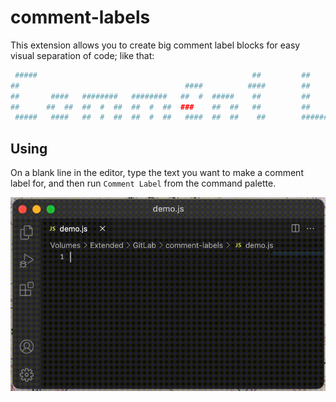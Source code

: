 # comment-labels

This extension allows you to create big comment label blocks for easy visual separation of code; like that:

```sh
 #####                                                ##         ##              ##             ###       
##                                     ####          ####        ##              ##       ####   ##    ###
##       ####   ########   ########   ##  #  #####    ##         ##       ####   #####   ##  #   ##   ##  
##      ##  ##  ##  #  ##  ##  #  ##  ###    ##  ##   ##         ##      #  ##   ##  ##  ###     ##     ##
 #####   ####   ##  #  ##  ##  #  ##   ####  ##  ##    ##        ######   #####  #####    ####  ####  ### 
```


## Using

On a blank line in the editor, type the text you want to make a comment label for, and then run `Comment Label` from the command palette.

<!-- ![Usage](https://raw.githubusercontent.com/jamespgilbert/comment-labels/master/demo.GIF) -->
![Usage](https://raw.githubusercontent.com/jamespgilbert/comment-labels/master/demo.gif)

<!-- ![Usage](demo.gif) -->